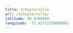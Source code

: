 ```yaml
---
title: Schuylerville
url: /schuylerville/
latitude: 40.8288889
longitude: -73.82722220000001
---
```

